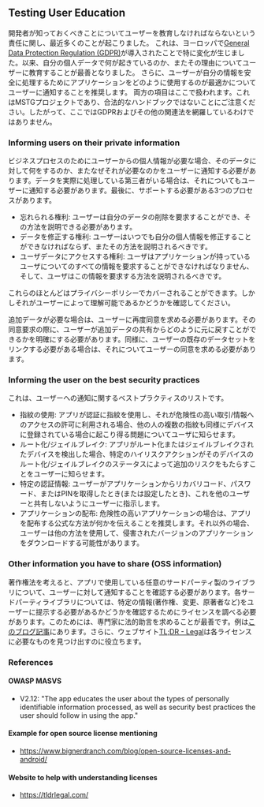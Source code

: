 ## Testing User Education

開発者が知っておくべきことについてユーザーを教育しなければならないという責任に関し、最近多くのことが起こりました。
これは、ヨーロッパで[General Data Protection Regulation (GDPR)](https://gdpr-info.eu/ "GDPR")が導入されたことで特に変化が生じました。以来、自分の個人データで何が起きているのか、またその理由についてユーザーに教育することが最善となりました。
さらに、ユーザーが自分の情報を安全に処理するためにアプリケーションをどのように使用するのが最適かについてユーザーに通知することを推奨します。
両方の項目はここで扱われます。これはMSTGプロジェクトであり、合法的なハンドブックではないことにご注意ください。したがって、ここではGDPRおよびその他の関連法を網羅しているわけではありません。

### Informing users on their private information

ビジネスプロセスのためにユーザーからの個人情報が必要な場合、そのデータに対して何をするのか、またなぜそれが必要なのかをユーザーに通知する必要があります。データを実際に処理している第三者がいる場合は、それについてもユーザーに通知する必要があります。最後に、サポートする必要がある3つのプロセスがあります。

- 忘れられる権利: ユーザーは自分のデータの削除を要求することができ、その方法を説明できる必要があります。
- データを修正する権利: ユーザーはいつでも自分の個人情報を修正することができなければならず、またその方法を説明されるべきです。
- ユーザデータにアクセスする権利: ユーザはアプリケーションが持っているユーザについてのすべての情報を要求することができなければなりません、そして、ユーザはこの情報を要求する方法を説明されるべきです。

これらのほとんどはプライバシーポリシーでカバーされることができます。しかしそれがユーザーによって理解可能であるかどうかを確認してください。

追加データが必要な場合は、ユーザーに再度同意を求める必要があります。その同意要求の際に、ユーザーが追加データの共有からどのように元に戻すことができるかを明確にする必要があります。同様に、ユーザーの既存のデータセットをリンクする必要がある場合は、それについてユーザーの同意を求める必要があります。

### Informing the user on the best security practices

これは、ユーザーへの通知に関するベストプラクティスのリストです。
- 指紋の使用: アプリが認証に指紋を使用し、それが危険性の高い取引/情報へのアクセスの許可に利用される場合、他の人の複数の指紋も同様にデバイスに登録されている場合に起こり得る問題についてユーザに知らせます。
- ルート化/ジェイルブレイク: アプリがルート化またはジェイルブレイクされたデバイスを検出した場合、特定のハイリスクアクションがそのデバイスのルート化/ジェイルブレイクのステータスによって追加のリスクをもたらすことをユーザーに知らせます。
- 特定の認証情報: ユーザーがアプリケーションからリカバリコード、パスワード、またはPINを取得したとき(または設定したとき)、これを他のユーザーと共有しないようにユーザーに指示します。
- アプリケーションの配布: 危険性の高いアプリケーションの場合は、アプリを配布する公式な方法が何かを伝えることを推奨します。それ以外の場合、ユーザーは他の方法を使用して、侵害されたバージョンのアプリケーションをダウンロードする可能性があります。

### Other information you have to share (OSS information)

著作権法を考えると、アプリで使用している任意のサードパーティ製のライブラリについて、ユーザーに対して通知することを確認する必要があります。各サードパーティライブラリについては、特定の情報(著作権、変更、原著者など)をユーザーに提示する必要があるかどうかを確認するためにライセンスを調べる必要があります。このためには、専門家に法的助言を求めることが最善です。例は[このブログ記事](https://www.bignerdranch.com/blog/open-source-licenses-and-android/ "Example on license overview")にあります。さらに、ウェブサイト[TL;DR - Legal](https://tldrlegal.com/ "TL;DR - Legal")は各ライセンスに必要なものを見つけ出すのに役立ちます。

### References

#### OWASP MASVS

- V2.12: "The app educates the user about the types of personally identifiable information processed, as well as security best practices the user should follow in using the app."

#### Example for open source license mentioning

- https://www.bignerdranch.com/blog/open-source-licenses-and-android/

#### Website to help with understanding licenses

- https://tldrlegal.com/
